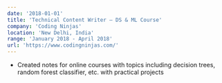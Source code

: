 ```yaml
---
date: '2018-01-01'
title: 'Technical Content Writer — DS & ML Course'
company: 'Coding Ninjas'
location: 'New Delhi, India'
range: 'January 2018 - April 2018'
url: 'https://www.codingninjas.com/'
---
```


- Created notes for online courses with topics including decision trees, random forest classifier, etc. with practical projects
